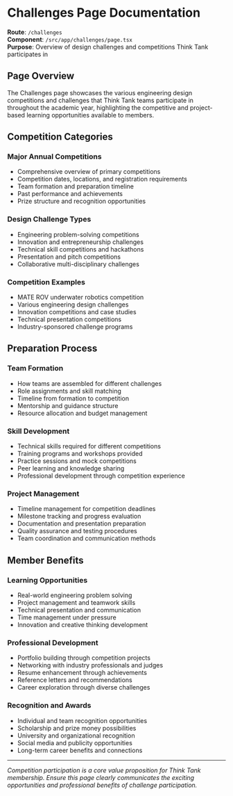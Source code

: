# Challenges Page Documentation

**Route**: `/challenges`  
**Component**: `/src/app/challenges/page.tsx`  
**Purpose**: Overview of design challenges and competitions Think Tank participates in  

## Page Overview

The Challenges page showcases the various engineering design competitions and challenges that Think Tank teams participate in throughout the academic year, highlighting the competitive and project-based learning opportunities available to members.

## Competition Categories

### Major Annual Competitions
- Comprehensive overview of primary competitions
- Competition dates, locations, and registration requirements
- Team formation and preparation timeline
- Past performance and achievements
- Prize structure and recognition opportunities

### Design Challenge Types
- Engineering problem-solving competitions
- Innovation and entrepreneurship challenges
- Technical skill competitions and hackathons
- Presentation and pitch competitions
- Collaborative multi-disciplinary challenges

### Competition Examples
- MATE ROV underwater robotics competition
- Various engineering design challenges
- Innovation competitions and case studies
- Technical presentation competitions
- Industry-sponsored challenge programs

## Preparation Process

### Team Formation
- How teams are assembled for different challenges
- Role assignments and skill matching
- Timeline from formation to competition
- Mentorship and guidance structure
- Resource allocation and budget management

### Skill Development
- Technical skills required for different competitions
- Training programs and workshops provided
- Practice sessions and mock competitions
- Peer learning and knowledge sharing
- Professional development through competition experience

### Project Management
- Timeline management for competition deadlines
- Milestone tracking and progress evaluation
- Documentation and presentation preparation
- Quality assurance and testing procedures
- Team coordination and communication methods

## Member Benefits

### Learning Opportunities
- Real-world engineering problem solving
- Project management and teamwork skills
- Technical presentation and communication
- Time management under pressure
- Innovation and creative thinking development

### Professional Development
- Portfolio building through competition projects
- Networking with industry professionals and judges
- Resume enhancement through achievements
- Reference letters and recommendations
- Career exploration through diverse challenges

### Recognition and Awards
- Individual and team recognition opportunities
- Scholarship and prize money possibilities
- University and organizational recognition
- Social media and publicity opportunities
- Long-term career benefits and connections

---

*Competition participation is a core value proposition for Think Tank membership. Ensure this page clearly communicates the exciting opportunities and professional benefits of challenge participation.*